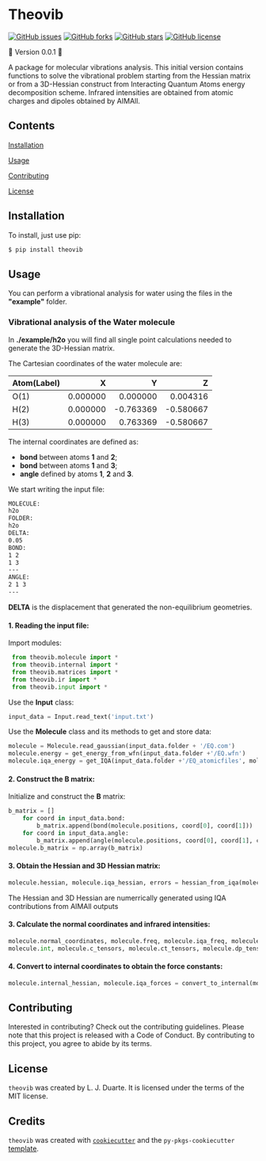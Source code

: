 # Theovib
[![GitHub issues](https://img.shields.io/github/issues/ljduarte/theovib)](https://github.com/ljduarte/theovib/issues)
[![GitHub forks](https://img.shields.io/github/forks/ljduarte/theovib)](https://github.com/ljduarte/theovib/network)
[![GitHub stars](https://img.shields.io/github/stars/ljduarte/theovib)](https://github.com/ljduarte/theovib/stargazers)
[![GitHub license](https://img.shields.io/github/license/ljduarte/theovib)](https://github.com/ljduarte/theovib/blob/main/LICENSE)

:construction: Version 0.0.1 :construction:

A package for molecular vibrations analysis. This initial version contains functions to solve the vibrational problem starting from the Hessian matrix or from a 3D-Hessian construct from Interacting Quantum Atoms energy decomposition scheme. 
Infrared intensities are obtained from atomic charges and dipoles obtained by AIMAll.   

## Contents
[Installation](#Installation)

[Usage](#Usage)

[Contributing](#Contributing)

[License](#License)


## Installation

To install, just use pip:

```bash
$ pip install theovib
```

## Usage

You can perform a vibrational analysis for water using the files in the **"example"** folder.

### Vibrational analysis of the Water molecule

In **./example/h2o** you will find all single point calculations needed to generate the 3D-Hessian matrix.

The Cartesian coordinates of the water molecule are:

| **Atom(Label)** |    **X** |     **Y** |     **Z** |
|-----------------|---------:|----------:|----------:|
| O(1)            | 0.000000 |  0.000000 |  0.004316 |
| H(2)            | 0.000000 | -0.763369 | -0.580667 |
| H(3)            | 0.000000 |  0.763369 | -0.580667 |

The internal coordinates are defined as:

* **bond** between atoms **1** and **2**;
* **bond** between atoms **1** and **3**;
* **angle** defined by atoms **1**, **2** and **3**.

We start writing the input file:

```bash
MOLECULE:
h2o
FOLDER:
h2o
DELTA:
0.05
BOND:
1 2
1 3
---
ANGLE:
2 1 3
---
```

**DELTA** is the displacement that generated the non-equilibrium geometries.

#### 1. Reading the input file:

Import modules:

```python
 from theovib.molecule import *
 from theovib.internal import *
 from theovib.matrices import *
 from theovib.ir import *
 from theovib.input import *
```

Use the **Input** class:

```python
input_data = Input.read_text('input.txt')
```

Use the **Molecule** class and its methods to get and store data:

```python
molecule = Molecule.read_gaussian(input_data.folder + '/EQ.com')
molecule.energy = get_energy_from_wfn(input_data.folder +'/EQ.wfn')
molecule.iqa_energy = get_IQA(input_data.folder +'/EQ_atomicfiles', molecule.atoms)
```

#### 2. Construct the B matrix:

Initialize and construct the **B** matrix:

```python
b_matrix = []
    for coord in input_data.bond:
        b_matrix.append(bond(molecule.positions, coord[0], coord[1]))
    for coord in input_data.angle:
        b_matrix.append(angle(molecule.positions, coord[0], coord[1], coord[2]))
molecule.b_matrix = np.array(b_matrix)    
```

#### 3. Obtain the Hessian and 3D Hessian matrix:

```python   
molecule.hessian, molecule.iqa_hessian, errors = hessian_from_iqa(molecule.atoms, input_data.delta, input_data.folder)
```

The Hessian and 3D Hessian are numerrically generated using IQA contributions from AIMAll outputs

#### 3. Calculate the normal coordinates and infrared intensities:

```python
molecule.normal_coordinates, molecule.freq, molecule.iqa_freq, molecule.iqa_terms = normal_modes(molecule.atoms, molecule.iqa_hessian)
molecule.int, molecule.c_tensors, molecule.ct_tensors, molecule.dp_tensors = intensities(molecule.atoms, molecule.positions, molecule.normal_coordinates, input_data.folder, input_data.delta)
```

#### 4. Convert to internal coordinates to obtain the force constants:

```python
molecule.internal_hessian, molecule.iqa_forces = convert_to_internal(molecule.atoms, molecule.b_matrix, molecule.iqa_hessian)
```


## Contributing

Interested in contributing? Check out the contributing guidelines. Please note that this project is released with a Code of Conduct. By contributing to this project, you agree to abide by its terms.

## License

`theovib` was created by L. J. Duarte. It is licensed under the terms of the MIT license.

## Credits

`theovib` was created with [`cookiecutter`](https://cookiecutter.readthedocs.io/en/latest/) and the `py-pkgs-cookiecutter` [template](https://github.com/py-pkgs/py-pkgs-cookiecutter).
